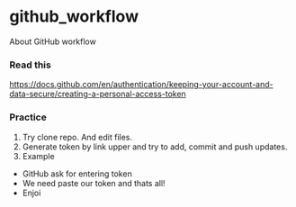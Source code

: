 # github_workflow
About GitHub workflow


### Read this

https://docs.github.com/en/authentication/keeping-your-account-and-data-secure/creating-a-personal-access-token


### Practice

1. Try clone repo. And edit files.
2. Generate token by link upper and try to add, commit and push updates.
3. Example

- GitHub ask for entering token
- We need paste our token and thats all!
- Enjoi
